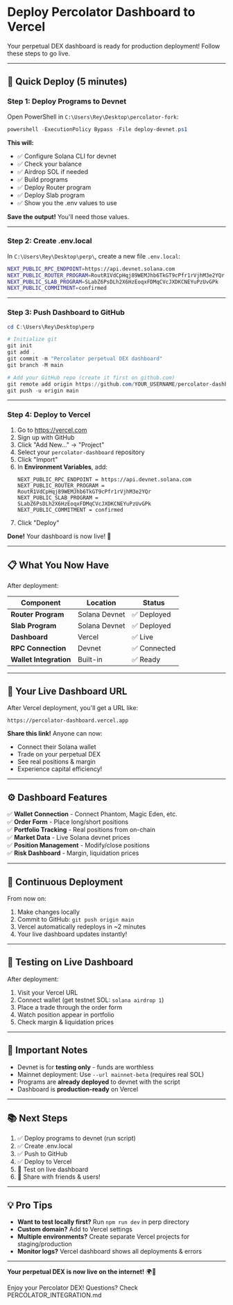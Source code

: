# Deploy Percolator Dashboard to Vercel

Your perpetual DEX dashboard is ready for production deployment! Follow these steps to go live.

---

## 🚀 **Quick Deploy (5 minutes)**

### **Step 1: Deploy Programs to Devnet**

Open PowerShell in `C:\Users\Rey\Desktop\percolator-fork`:

```powershell
powershell -ExecutionPolicy Bypass -File deploy-devnet.ps1
```

**This will:**
- ✅ Configure Solana CLI for devnet
- ✅ Check your balance
- ✅ Airdrop SOL if needed
- ✅ Build programs
- ✅ Deploy Router program
- ✅ Deploy Slab program
- ✅ Show you the .env values to use

**Save the output!** You'll need those values.

---

### **Step 2: Create .env.local**

In `C:\Users\Rey\Desktop\perp\`, create a new file `.env.local`:

```bash
NEXT_PUBLIC_RPC_ENDPOINT=https://api.devnet.solana.com
NEXT_PUBLIC_ROUTER_PROGRAM=RoutR1VdCpHqj89WEMJhb6TkGT9cPfr1rVjhM3e2YQr
NEXT_PUBLIC_SLAB_PROGRAM=SLabZ6PsDLh2X6HzEoqxFDMqCVcJXDKCNEYuPzUvGPk
NEXT_PUBLIC_COMMITMENT=confirmed
```

---

### **Step 3: Push Dashboard to GitHub**

```powershell
cd C:\Users\Rey\Desktop\perp

# Initialize git
git init
git add .
git commit -m "Percolator perpetual DEX dashboard"
git branch -M main

# Add your GitHub repo (create it first on github.com)
git remote add origin https://github.com/YOUR_USERNAME/percolator-dashboard.git
git push -u origin main
```

---

### **Step 4: Deploy to Vercel**

1. Go to https://vercel.com
2. Sign up with GitHub
3. Click "Add New..." → "Project"
4. Select your `percolator-dashboard` repository
5. Click "Import"
6. In **Environment Variables**, add:
   ```
   NEXT_PUBLIC_RPC_ENDPOINT = https://api.devnet.solana.com
   NEXT_PUBLIC_ROUTER_PROGRAM = RoutR1VdCpHqj89WEMJhb6TkGT9cPfr1rVjhM3e2YQr
   NEXT_PUBLIC_SLAB_PROGRAM = SLabZ6PsDLh2X6HzEoqxFDMqCVcJXDKCNEYuPzUvGPk
   NEXT_PUBLIC_COMMITMENT = confirmed
   ```
7. Click "Deploy"

**Done!** Your dashboard is now live! 🎉

---

## 📋 **What You Now Have**

After deployment:

| Component | Location | Status |
|-----------|----------|--------|
| **Router Program** | Solana Devnet | ✅ Deployed |
| **Slab Program** | Solana Devnet | ✅ Deployed |
| **Dashboard** | Vercel | ✅ Live |
| **RPC Connection** | Devnet | ✅ Connected |
| **Wallet Integration** | Built-in | ✅ Ready |

---

## 🎯 **Your Live Dashboard URL**

After Vercel deployment, you'll get a URL like:
```
https://percolator-dashboard.vercel.app
```

**Share this link!** Anyone can now:
- Connect their Solana wallet
- Trade on your perpetual DEX
- See real positions & margin
- Experience capital efficiency!

---

## ⚙️ **Dashboard Features**

✅ **Wallet Connection** - Connect Phantom, Magic Eden, etc.  
✅ **Order Form** - Place long/short positions  
✅ **Portfolio Tracking** - Real positions from on-chain  
✅ **Market Data** - Live Solana devnet prices  
✅ **Position Management** - Modify/close positions  
✅ **Risk Dashboard** - Margin, liquidation prices  

---

## 🔄 **Continuous Deployment**

From now on:
1. Make changes locally
2. Commit to GitHub: `git push origin main`
3. Vercel automatically redeploys in ~2 minutes
4. Your live dashboard updates instantly!

---

## 🧪 **Testing on Live Dashboard**

After deployment:
1. Visit your Vercel URL
2. Connect wallet (get testnet SOL: `solana airdrop 1`)
3. Place a trade through the order form
4. Watch position appear in portfolio
5. Check margin & liquidation prices

---

## 🚨 **Important Notes**

- Devnet is for **testing only** - funds are worthless
- Mainnet deployment: Use `--url mainnet-beta` (requires real SOL)
- Programs are **already deployed** to devnet with the script
- Dashboard is **production-ready** on Vercel

---

## 📚 **Next Steps**

1. ✅ Deploy programs to devnet (run script)
2. ✅ Create .env.local
3. ✅ Push to GitHub
4. ✅ Deploy to Vercel
5. 🎯 Test on live dashboard
6. 📱 Share with friends & users!

---

## 💡 **Pro Tips**

- **Want to test locally first?** Run `npm run dev` in perp directory
- **Custom domain?** Add to Vercel settings
- **Multiple environments?** Create separate Vercel projects for staging/production
- **Monitor logs?** Vercel dashboard shows all deployments & errors

---

**Your perpetual DEX is now live on the internet!** 🌍🚀

Enjoy your Percolator DEX! Questions? Check PERCOLATOR_INTEGRATION.md
